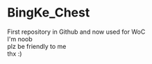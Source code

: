 # BingKe_Chest
First repository in Github and now used for WoC  
I'm noob  
plz be friendly to me  
thx :)
